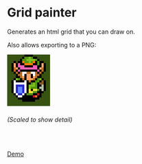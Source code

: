 # Grid painter


Generates an html grid that you can draw on.

Also allows exporting to a PNG:

![LTTP](lttp.png "Created and exported by grid painter")

###### (Scaled to show detail)
<br />

[Demo](https://thomed.github.io/grid-painter/index.html)

